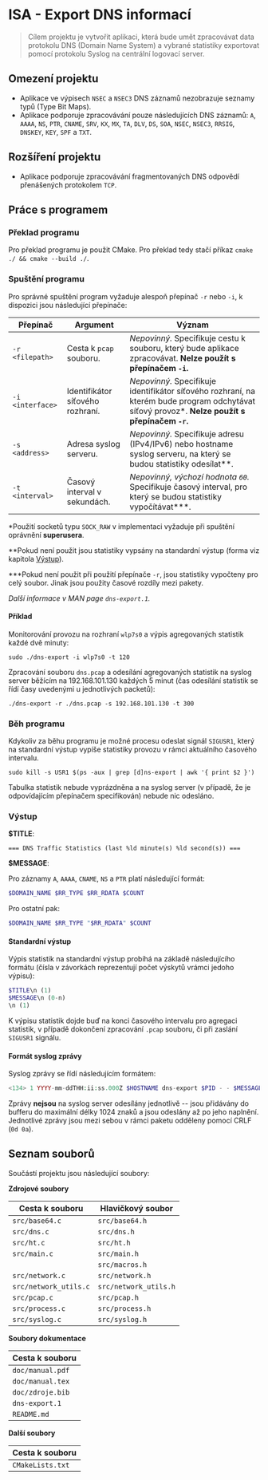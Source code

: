 # ISA - Export DNS informací
> Cílem projektu je vytvořit aplikaci, která bude umět zpracovávat data protokolu DNS (Domain Name System) a vybrané statistiky exportovat pomocí protokolu Syslog na centrální logovací server.


## Omezení projektu

- Aplikace ve výpisech `NSEC` a `NSEC3` DNS záznamů nezobrazuje seznamy typů (Type Bit Maps).
- Aplikace podporuje zpracovávání pouze následujících DNS záznamů: `A`, `AAAA`, `NS`, `PTR`, `CNAME`, `SRV`, `KX`, `MX`, `TA`, `DLV`, `DS`, `SOA`, `NSEC`, `NSEC3`, `RRSIG`, `DNSKEY`, `KEY`, `SPF` a `TXT`.


## Rozšíření projektu

- Aplikace podporuje zpracovávání fragmentovaných DNS odpovědí přenášených protokolem `TCP`.


## Práce s programem

### Překlad programu

Pro překlad programu je použit CMake. Pro překlad tedy stačí příkaz `cmake ./ && cmake --build ./`.


### Spuštění programu

Pro správné spuštění program vyžaduje alespoň přepínač `-r` nebo `-i`,
k dispozici jsou následující přepínače:

| Přepínač         | Argument                         | Význam
|------------------|----------------------------------|--------
| `-r <filepath>`  | Cesta k `pcap` souboru.          | _Nepovinný._ Specifikuje cestu k souboru, který bude aplikace zpracovávat. **Nelze použít s přepínačem `-i`.**
| `-i <interface>` | Identifikátor síťového rozhraní. | _Nepovinný._ Specifikuje identifikátor síťového rozhraní, na kterém bude program odchytávat síťový provoz*. **Nelze použít s přepínačem `-r`.**
| `-s <address>`   | Adresa syslog serveru.           | _Nepovinný._ Specifikuje adresu (IPv4/IPv6) nebo hostname syslog serveru, na který se budou statistiky odesílat**. 
| `-t <interval>`  | Časový interval v sekundách.     | _Nepovinný, výchozí hodnota `60`._ Specifikuje časový interval, pro který se budou statistiky vypočítávat***. 

*Použití socketů typu `SOCK_RAW` v implementaci vyžaduje při spuštění oprávnění **superusera**.

**Pokud není použit jsou statistiky vypsány na standardní výstup (forma viz kapitola [Výstup](#vystup)).

***Pokud není použit při použití přepínače `-r`, jsou statistiky vypočteny pro celý soubor.
Jinak jsou použity časové rozdíly mezi pakety.

_Další informace v MAN page `dns-export.1`._


#### Příklad

Monitorování provozu na rozhraní `wlp7s0` a výpis agregovaných statistik každé dvě minuty:
```
sudo ./dns-export -i wlp7s0 -t 120
```

Zpracování souboru `dns.pcap` a odesílání agregovaných statistik na syslog server
běžícím na 192.168.101.130 každých 5 minut (čas odesílání statistik se řídí časy
uvedenými u jednotlivých packetů):
```
./dns-export -r ./dns.pcap -s 192.168.101.130 -t 300
```


### Běh programu

Kdykoliv za běhu programu je možné procesu odeslat signál `SIGUSR1`, který
na standardní výstup vypíše statistiky provozu v rámci aktuálního časového intervalu.

```shell
sudo kill -s USR1 $(ps -aux | grep [d]ns-export | awk '{ print $2 }')
```

Tabulka statistik nebude vyprázdněna a na syslog server (v případě,
že je odpovídajícím přepínačem specifikován) nebude nic odesláno.


### Výstup

**$TITLE**:
```
=== DNS Traffic Statistics (last %ld minute(s) %ld second(s)) ===
```

**$MESSAGE**:

Pro záznamy `A`, `AAAA`, `CNAME`, `NS` a `PTR` platí následující formát:
```php
$DOMAIN_NAME $RR_TYPE $RR_RDATA $COUNT
```
Pro ostatní pak:
```php
$DOMAIN_NAME $RR_TYPE "$RR_RDATA" $COUNT
```


#### Standardní výstup

Výpis statistik na standardní výstup probíhá na základě následujícího formátu
(čísla v závorkách reprezentují počet výskytů vrámci jedoho výpisu):

```php
$TITLE\n (1)
$MESSAGE\n (0-n)
\n (1)
```

K výpisu statistik dojde buď na konci časového intervalu pro agregaci statistik,
v případě dokončení zpracování `.pcap` souboru, či při zaslání `SIGUSR1` signálu.


#### Formát syslog zprávy

Syslog zprávy se řídí následujícím formátem:

```php
<134> 1 YYYY-mm-ddTHH:ii:ss.000Z $HOSTNAME dns-export $PID - - $MESSAGE
```

Zprávy **nejsou** na syslog server odesílány jednotlivě -- jsou přidávány
do bufferu do maximální délky 1024 znaků a jsou odeslány až po jeho naplnění.
Jednotlivé zprávy jsou mezi sebou v rámci paketu odděleny pomocí CRLF (`0d 0a`).


## Seznam souborů

Součástí projektu jsou následující soubory:

**Zdrojové soubory**

| Cesta k souboru       | Hlavičkový soubor
|-----------------------|---------------------------------- 
| `src/base64.c`        | `src/base64.h`
| `src/dns.c`           | `src/dns.h`
| `src/ht.c`            | `src/ht.h`
| `src/main.c`          | `src/main.h`
|                       | `src/macros.h` 
| `src/network.c`       | `src/network.h`
| `src/network_utils.c` | `src/network_utils.h`
| `src/pcap.c`          | `src/pcap.h`
| `src/process.c`       | `src/process.h`
| `src/syslog.c`        | `src/syslog.h` 

**Soubory dokumentace**

| Cesta k souboru       
|-----------------------
| `doc/manual.pdf`
| `doc/manual.tex`
| `doc/zdroje.bib`
| `dns-export.1`
| `README.md` 

**Další soubory**

| Cesta k souboru       
|-----------------------
| `CMakeLists.txt`

